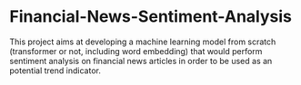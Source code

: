 # Financial-News-Sentiment-Analysis

This project aims at developing a machine learning model from scratch (transformer or not, including word embedding) that would perform sentiment analysis on financial news articles in order to be used as an potential trend indicator. 
